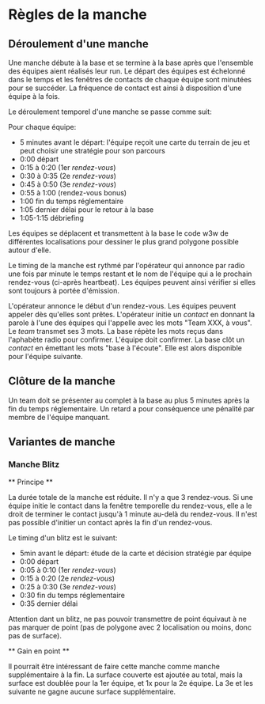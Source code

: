 # Règles de la manche

## Déroulement d'une manche

Une manche débute à la base et se termine à la base après que l'ensemble des équipes aient réalisés leur run. Le départ des équipes est échelonné dans le temps et les fenêtres de contacts de chaque équipe sont minutées pour se succéder. La fréquence de contact est ainsi à disposition d'une équipe à la fois.

Le déroulement temporel d'une manche se passe comme suit:

Pour chaque équipe:

- 5 minutes avant le départ: l'équipe reçoit une carte du terrain de jeu et peut choisir une stratégie pour son parcours
- 0:00 départ
- 0:15 à 0:20 (1er *rendez-vous*)
- 0:30 à 0:35 (2e *rendez-vous*)
- 0:45 à 0:50 (3e *rendez-vous*)
- 0:55 à 1:00 (rendez-vous bonus)
- 1:00 fin du temps réglementaire
- 1:05 dernier délai pour le retour à la base
- 1:05-1:15 débriefing

Les équipes se déplacent et transmettent à la base le code w3w de différentes localisations pour dessiner le plus grand polygone possible autour d'elle.

Le timing de la manche est rythmé par l'opérateur qui annonce par radio une fois par minute le temps restant et le nom de l'équipe qui a le prochain rendez-vous (ci-après heartbeat). Les équipes peuvent ainsi vérifier si elles sont toujours à portée d'émission.

L'opérateur annonce le début d'un rendez-vous. Les équipes peuvent appeler dès qu'elles sont prêtes. L'opérateur initie un *contact* en donnant la parole à l'une des équipes qui l'appelle avec les mots "Team XXX, à vous". Le *team* transmet ses 3 mots. La base répète les mots reçus dans l'aphabète radio pour confirmer. L'équipe doit confirmer. La base clôt un *contact* en émettant les mots "base à l'écoute". Elle est alors disponible pour l'équipe suivante.

## Clôture de la manche

Un team doit se présenter au complet à la base au plus 5 minutes après la fin du temps réglementaire. Un retard a pour conséquence une pénalité par membre de l'équipe manquant.


## Variantes de manche

### Manche Blitz

** Principe **

La durée totale de la manche est réduite. Il n'y a que 3 rendez-vous. Si une équipe initie le contact dans la fenêtre temporelle du rendez-vous, elle a le droit de terminer le contact jusqu'à 1 minute au-delà du rendez-vous. Il n'est pas possible d'initier un contact après la fin d'un rendez-vous.

Le timing d'un blitz est le suivant:
- 5min avant le départ: étude de la carte et décision stratégie par équipe
- 0:00 départ
- 0:05 à 0:10 (1er *rendez-vous*)
- 0:15 à 0:20 (2e *rendez-vous*)
- 0:25 à 0:30 (3e *rendez-vous*)
- 0:30 fin du temps réglementaire
- 0:35 dernier délai 

Attention dant un blitz, ne pas pouvoir transmettre de point équivaut à ne pas marquer de point (pas de polygone avec 2 localisation ou moins, donc pas de surface).

** Gain en point **

Il pourrait être intéressant de faire cette manche comme manche supplémentaire à la fin. La surface couverte est ajoutée au total, mais la surface est doublée pour la 1er équipe, et 1x pour la 2e équipe. La 3e et les suivante ne gagne aucune surface supplémentaire.